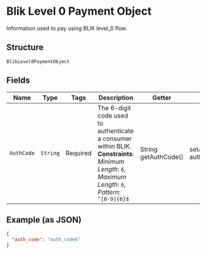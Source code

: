 
# Blik Level 0 Payment Object

Information used to pay using BLIK level_0 flow.

## Structure

`BlikLevel0PaymentObject`

## Fields

| Name | Type | Tags | Description | Getter | Setter |
|  --- | --- | --- | --- | --- | --- |
| `AuthCode` | `String` | Required | The 6-digit code used to authenticate a consumer within BLIK.<br>**Constraints**: *Minimum Length*: `6`, *Maximum Length*: `6`, *Pattern*: `^[0-9]{6}$` | String getAuthCode() | setAuthCode(String authCode) |

## Example (as JSON)

```json
{
  "auth_code": "auth_code6"
}
```

